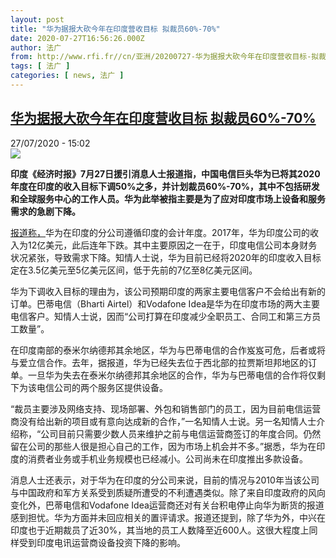 ```yaml
---
layout: post
title: "华为据报大砍今年在印度营收目标 拟裁员60%-70%"
date: 2020-07-27T16:56:26.000Z
author: 法广
from: http://www.rfi.fr//cn/亚洲/20200727-华为据报大砍今年在印度营收目标-拟裁员60-70
tags: [ 法广 ]
categories: [ news, 法广 ]
---
```

<!--1595868986000-->
[华为据报大砍今年在印度营收目标 拟裁员60%-70%](http://www.rfi.fr//cn/%E4%BA%9A%E6%B4%B2/20200727-%E5%8D%8E%E4%B8%BA%E6%8D%AE%E6%8A%A5%E5%A4%A7%E7%A0%8D%E4%BB%8A%E5%B9%B4%E5%9C%A8%E5%8D%B0%E5%BA%A6%E8%90%A5%E6%94%B6%E7%9B%AE%E6%A0%87-%E6%8B%9F%E8%A3%81%E5%91%9860-70)
------

<div>
<div>27/07/2020 - 15:02</div><img src="https://s.rfi.fr/media/display/90ca9eaa-529f-11ea-ad5b-005056bf87d6/w:310/p:16x9/t%C3%A9l%C3%A9chargement-1.jpg"><p><strong>印度《经济时报》7月27日援引消息人士报道指，中国电信巨头华为已将其2020年度在印度的收入目标下调50%之多，并计划裁员60%-70%，其中不包括研发和全球服务中心的工作人员。华为此举被指主要是为了应对印度市场上设备和服务需求的急剧下降。</strong></p><div class="t-content__body u-clearfix"><div class="m-interstitial"></div><p><a target="_blank" href="http://economictimes.indiatimes.com/industry/telecom/telecom-news/huawei-slashes-india-revenue-target-by-50/articleshow/77188364.cms">报道称，</a>华为在印度的分公司遵循印度的会计年度。2017年，华为印度公司的收入为12亿美元，此后连年下跌。其中主要原因之一在于，印度电信公司本身财务状况紧张，导致需求下降。知情人士说，华为目前已经将2020年的印度收入目标定在3.5亿美元至5亿美元区间，低于先前的7亿至8亿美元区间。</p><p>华为下调收入目标的理由为，该公司预期印度的两家主要电信客户不会给出有新的订单。巴蒂电信（Bharti Airtel）和Vodafone Idea是华为在印度市场的两大主要电信客户。知情人士说，因而“公司打算在印度减少全职员工、合同工和第三方员工数量”。</p><p>在印度南部的泰米尔纳德邦其余地区，华为与巴蒂电信的合作岌岌可危，后者或将与爱立信合作。去年，据报道，华为已经失去位于西北部的拉贾斯坦邦地区的订单。一旦华为失去在泰米尔纳德邦其余地区的合作，华为与巴蒂电信的合作将仅剩下为该电信公司的两个服务区提供设备。</p><p>“裁员主要涉及网络支持、现场部署、外包和销售部门的员工，因为目前电信运营商没有给出新的项目或有意向达成新的合作，”一名知情人士说。另一名知情人士介绍称，“公司目前只需要少数人员来维护之前与电信运营商签订的年度合同。仍然留在公司的那些人很是担心自己的工作，因为市场上机会并不多。”据悉，华为在印度的消费者业务或手机业务规模也已经减小。公司尚未在印度推出多款设备。</p><p>消息人士还表示，对于华为在印度的分公司来说，目前的情况与2010年当该公司与中国政府和军方关系受到质疑所遭受的不利遭遇类似。除了来自印度政府的风向变化外，巴蒂电信和Vodafone Idea运营商还对有关台积电停止向华为断货的报道感到担忧。华为方面并未回应相关的置评请求。报道还提到，除了华为外，中兴在印度也于近期裁员了近30%，其当地的员工人数降至近600人。这很大程度上同样受到印度电讯运营商设备投资下降的影响。</p><div class="o-self-promo o-self-promo--nl o-self-promo--hidden" data-selfpromo-newsletter></div><div class="o-self-promo o-self-promo--app o-self-promo--hidden" data-selfpromo-app></div></div>
</div>
